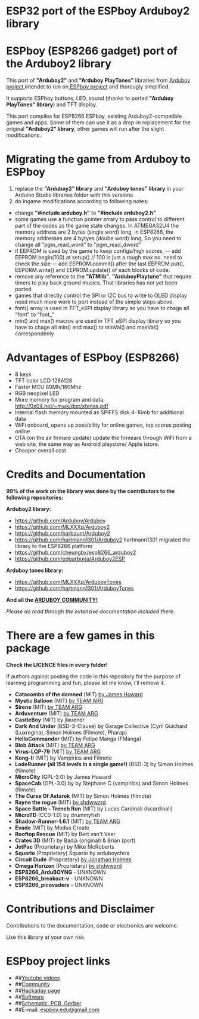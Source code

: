 # ESP32 port of the ESPboy Arduboy2 library

# ESPboy (ESP8266 gadget) port of the Arduboy2 library
This port of **"Arduboy2"** and **"Arduboy PlayTones"** libraries from [Arduboy project ](https://arduboy.com/ "Arduboy project ") intendet to run on[ ESPboy project](https://hackaday.io/project/164830-espboy-games-iot-stem-for-education-fun " ESPboy project") and thorougly simplified.

It supports ESPboy buttons, LED, sound (thanks to ported **"Arduboy PlayTones" library**) and TFT display.

This port compiles for ESP8266 ESPboy, existing Arduboy2-compatible games and apps. 
Some of them can use it as a drop-in replacement for the original **"Arduboy2" library**, other games will run after the slight modifications.

# Migrating the game from Arduboy to ESPboy
1. replace the **"Arduboy2" library** and **"Arduboy tones" library** in your Arduino Studio libraries folder with this versions.
2. do ingame modifications according to following notes:
- change **"#include arduboy.h"** to **"#include arduboy2.h"**
- some games use a function pointer arrary to pass control to different part of the codes as the game state changes. In ATMEGA32U4 the memory address are 2 bytes (single word) long, in ESP8266, the memory addresses are 4 bytyes (doube word) long, So you need to change all "pgm_read_word" to "pgm_read_dword"
- if EEPROM is used by the game to keep configs/high scores,
-- add EEPROM.begin(100) at setup() // 100 is just a rough max no. need to check the size
-- add EEPROM.commit() after the last EEPROM.put(), EEPORM.write() and EEPROM.update() of each blocks of code.
- remove any reference to the **"ATMlib"**, **"ArduboyPlaytune"** that require timers to play back ground musics. That libraries has not yet been ported
- games that directly control the SPI or I2C bus to write to OLED display need much more work to port instead of the simple steps above.
- font() array is used in TFT_eSPI display library so you have to chage all "font" to "font_"
- min() and max() macros are used in TFT_eSPI display library so you have to chage all min() and max() to minVal() and maxVal() correspondenly


# Advantages of ESPboy (ESP8266)
- 8 keys
- TFT color LCD 128õ128
- Faster MCU 80Mh/160Mhz
- RGB neopixel LED
- More memory for program and data.  http://0x04.net/~mwk/doc/xtensa.pdf
- Internal flash memory mounted as SPIFFS disk 4-16mb for additional data
- WiFi onboard, opens up possibility for online games, top scores posting online
- OTA (on the air firmare update) update the firmeare through WiFi from a web site, the same way as Android playstore/ Apple istore.
- Cheaper overall cost


# Credits and Documentation

**99% of the work on the library was done by the contributors to the following repositories:**

**Arduboy2 library:**
- https://github.com/Arduboy/Arduboy 
- https://github.com/MLXXXp/Arduboy2
- https://github.com/harbaum/Arduboy2 
- https://github.com/hartmann1301/Arduboy2 hartmann1301 migrated the library to the ESP8266 platform
- https://github.com/cheungbx/esp8266_arduboy2
- https://github.com/edgarborja/Arduboy2ESP

**Arduboy tones library:**
- https://github.com/MLXXXp/ArduboyTones
- https://github.com/hartmann1301/ArduboyTones

**And all the [ARDUBOY COMMUNITY!](https://community.arduboy.com/ "ARDUBOY COMMUNITY")**

*Please do read through the extensive documentation included there.*

# There are a few games in this package
**Check the LICENCE files in every folder!**

If authors against posting the code in this repository for the purpose of learning programming and fun, please let me know, i'll remove it.

- **Catacombs of the damned** (MIT) [by James Howard](https://community.arduboy.com/t/catacombs-of-the-damned-formerly-another-fps-style-3d-demo/6565 "James Howard")
- **Mystic Balloon** (MIT) [by TEAM ARG](http://www.team-arg.org/ "by TEAM ARG")
- **Sirene** (MIT) [ by TEAM ARG](http://www.team-arg.org/ " by TEAM ARG")
- **Arduventure** (MIT) [by TEAM ARG](http://www.team-arg.org/ "by TEAM ARG")
- **CastleBoy** (MIT) by jlauener
- **Dark And Under** (BSD-3-Clause) by Garage Collective (Cyril Guichard (Luxregina), Simon Holmes (Filmote), Pharap)
- **HelloCommander** (MIT) by Felipe Manga (FManga)
- **Blob Attack** (MIT) [by TEAM ARG](http://www.team-arg.org/ "by TEAM ARG")
- **Virus-LQP-79** (MIT) [by TEAM ARG](http://www.team-arg.org/ "by TEAM ARG")
- **Kong-II** (MIT) by Vampirics and Filmote
- **LodeRunner (all 154 levels in a single game!)** (BSD-3) by Simon Holmes (filmote)
- **MicroCity** (GPL-3.0) by James Howard
- **SpaceCab** (GPL-3.0) by by Stephane C (vampirics) and Simon Holmes (filmote)
- **The Curse Of Astarok** (MIT) by Simon Holmes (filmote)
- **Rayne the rogue** (MIT) [by shdwwzrd](http://neoretro.games)
- **Space Battle - Trench Run** (MIT) by Lucas Cardinali (lscardinali)
- **MicroTD** (CC0-1.0) by drummyfish
- **Shadow-Runner-1.6.1** (MIT) [by TEAM ARG](http://www.team-arg.org/)
- **Evade** (MIT) by Modus Create
- **Rooftop Rescue** (MIT) by Bert van't Veer
- **Crates 3D** (MIT) by Badja (original) & Brian (port)
- **JetPac** (Proprietary) by Mike McRoberts
- **Squario** (Proprietary) Squario by arduboychris 
- **Circuit Dude** (Proprietary) [by Jonathan Holmes](http://www.crait.net)
- **Omega Horizon** (Proprietary) [by shdwwzrd](http://neoretro.games)
- **ESP8266_ArduBOYNG** - UNKNOWN
- **ESP8266_breakout-v** - UNKNOWN
- **ESP8266_picovaders** - UNKNOWN

# Contributions and Disclaimer
Contributions to the documentation, code or electronics are welcome. 

Use this library at your own risk.

# ESPboy project links
- ##[Youtube videos](https://www.youtube.com/channel/UCsMjlCb8CK-Cw54lRrkpbQw "Youtube videos")
- ##[Community](https://www.espboy.com "Community")
- ##[Hackaday page](https://hackaday.io/project/164830-espboy-games-iot-stem-for-education-fun "Hackaday page")
- ##[Software](https://github.com/ESPboy-edu "Software")
- ##[Schematic, PCB, Gerber](https://easyeda.com/roman.sokolov/espboy-rev3-5 "Schematic, PCB, Gerber")
- ##E-mail: espboy.edu@gmail.com
